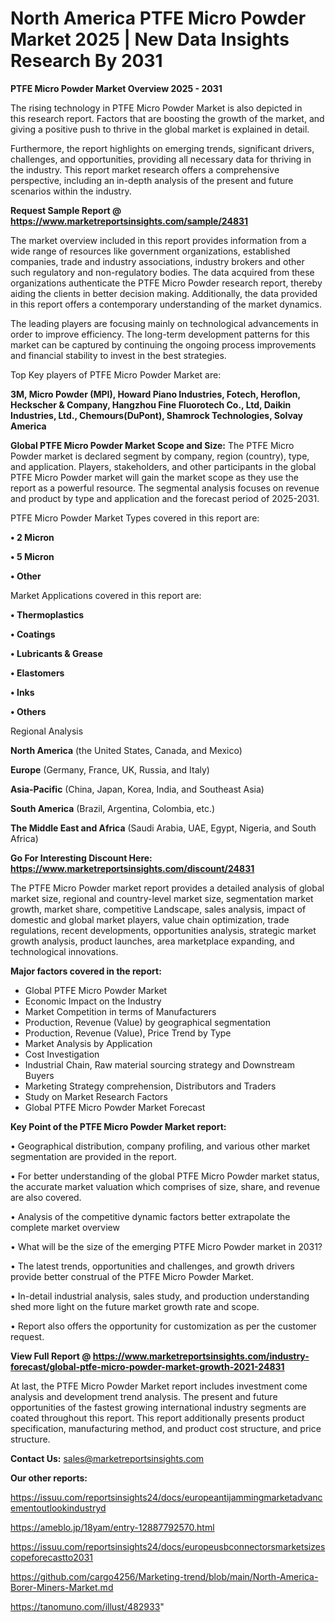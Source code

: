 # North America PTFE Micro Powder Market 2025 | New Data Insights Research By 2031

<Strong> PTFE Micro Powder Market Overview 2025 - 2031</strong>

The rising technology in PTFE Micro Powder Market is also depicted in this research report. Factors that are boosting the growth of the market, and giving a positive push to thrive in the global market is explained in detail.

Furthermore, the report highlights on emerging trends, significant drivers, challenges, and opportunities, providing all necessary data for thriving in the industry. This report market research offers a comprehensive perspective, including an in-depth analysis of the present and future scenarios within the industry.

<strong>Request Sample Report @ <a href=https://www.marketreportsinsights.com/sample/24831>https://www.marketreportsinsights.com/sample/24831</a></strong>

The market overview included in this report provides information from a wide range of resources like government organizations, established companies, trade and industry associations, industry brokers and other such regulatory and non-regulatory bodies. The data acquired from these organizations authenticate the PTFE Micro Powder research report, thereby aiding the clients in better decision making. Additionally, the data provided in this report offers a contemporary understanding of the market dynamics.

The leading players are focusing mainly on technological advancements in order to improve efficiency. The long-term development patterns for this market can be captured by continuing the ongoing process improvements and financial stability to invest in the best strategies.

Top Key players of PTFE Micro Powder Market are:

<strong>3M, Micro Powder (MPI), Howard Piano Industries, Fotech, Heroflon, Heckscher & Company, Hangzhou Fine Fluorotech Co., Ltd, Daikin Industries, Ltd., Chemours(DuPont), Shamrock Technologies, Solvay America</strong>

<strong><b>Global PTFE Micro Powder Market Scope and Size:</b></strong>
The PTFE Micro Powder market is declared segment by company, region (country), type, and application. Players, stakeholders, and other participants in the global PTFE Micro Powder market will gain the market scope as they use the report as a powerful resource. The segmental analysis focuses on revenue and product by type and application and the forecast period of 2025-2031.

PTFE Micro Powder Market Types covered in this report are:

<strong>• 2 Micron

• 5 Micron

• Other</strong>

Market Applications covered in this report are:

<strong>• Thermoplastics

• Coatings

• Lubricants & Grease

• Elastomers

• Inks

• Others</strong> 

Regional Analysis

<strong>North America</strong> (the United States, Canada, and Mexico)

<strong>Europe</strong> (Germany, France, UK, Russia, and Italy)

<strong>Asia-Pacific</strong> (China, Japan, Korea, India, and Southeast Asia)

<strong>South America</strong> (Brazil, Argentina, Colombia, etc.)

<strong>The Middle East and Africa</strong> (Saudi Arabia, UAE, Egypt, Nigeria, and South Africa)

<strong>Go For Interesting Discount Here: <a href=https://www.marketreportsinsights.com/discount/24831>https://www.marketreportsinsights.com/discount/24831</a></strong>

The PTFE Micro Powder market report provides a detailed analysis of global market size, regional and country-level market size, segmentation market growth, market share, competitive Landscape, sales analysis, impact of domestic and global market players, value chain optimization, trade regulations, recent developments, opportunities analysis, strategic market growth analysis, product launches, area marketplace expanding, and technological innovations.

<strong><b>Major factors covered in the report:</b></strong>
<ul>
  <li>Global PTFE Micro Powder Market </li>
  <li>Economic Impact on the Industry</li>
  <li>Market Competition in terms of Manufacturers</li>
  <li>Production, Revenue (Value) by geographical segmentation</li>
  <li>Production, Revenue (Value), Price Trend by Type</li>
  <li>Market Analysis by Application</li>
  <li>Cost Investigation</li>
  <li>Industrial Chain, Raw material sourcing strategy and Downstream Buyers</li>
  <li>Marketing Strategy comprehension, Distributors and Traders</li>
  <li>Study on Market Research Factors</li>
  <li>Global PTFE Micro Powder Market Forecast</li>
</ul>

<strong><b>Key Point of the PTFE Micro Powder Market report:</b></strong>

• Geographical distribution, company profiling, and various other market segmentation are provided in the report.

• For better understanding of the global PTFE Micro Powder market status, the accurate market valuation which comprises of size, share, and revenue are also covered.

• Analysis of the competitive dynamic factors better extrapolate the complete market overview

• What will be the size of the emerging PTFE Micro Powder market in 2031?

• The latest trends, opportunities and challenges, and growth drivers provide better construal of the PTFE Micro Powder Market.

• In-detail industrial analysis, sales study, and production understanding shed more light on the future market growth rate and scope.

• Report also offers the opportunity for customization as per the customer request.

<strong><b>View Full Report @ <a href=https://www.marketreportsinsights.com/industry-forecast/global-ptfe-micro-powder-market-growth-2021-24831>https://www.marketreportsinsights.com/industry-forecast/global-ptfe-micro-powder-market-growth-2021-24831</a></b></strong>


At last, the PTFE Micro Powder Market report includes investment come analysis and development trend analysis. The present and future opportunities of the fastest growing international industry segments are coated throughout this report. This report additionally presents product specification, manufacturing method, and product cost structure, and price structure.

<strong>Contact Us:</strong>
sales@marketreportsinsights.com

<strong>Our other reports:</strong>

<a href=https://issuu.com/reportsinsights24/docs/europeantijammingmarketadvancementoutlookindustryd>https://issuu.com/reportsinsights24/docs/europeantijammingmarketadvancementoutlookindustryd</a>

<a href=https://ameblo.jp/18yam/entry-12887792570.html>https://ameblo.jp/18yam/entry-12887792570.html</a>

<a href=https://issuu.com/reportsinsights24/docs/europeusbconnectorsmarketsizescopeforecastto2031>https://issuu.com/reportsinsights24/docs/europeusbconnectorsmarketsizescopeforecastto2031</a>

<a href=https://github.com/cargo4256/Marketing-trend/blob/main/North-America-Borer-Miners-Market.md>https://github.com/cargo4256/Marketing-trend/blob/main/North-America-Borer-Miners-Market.md</a>

<a href=https://tanomuno.com/illust/482933>https://tanomuno.com/illust/482933</a>"
